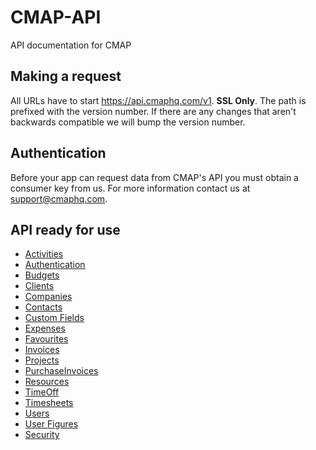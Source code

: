 # CMAP-API
API documentation for CMAP

## Making a request
All URLs have to start https://api.cmaphq.com/v1. **SSL Only**. The path is prefixed with the version number. If there are any changes that aren't backwards compatible we will bump the version number.

## Authentication
Before your app can request data from CMAP's API you must obtain a consumer key from us. For more information contact us at support@cmaphq.com.

## API ready for use

- [Activities](https://github.com/jmedialtd/CMAP-API/blob/master/Sections/Activities.md)
- [Authentication](https://github.com/jmedialtd/CMAP-API/blob/master/Sections/Authentication.md)
- [Budgets](https://github.com/jmedialtd/CMAP-API/blob/master/Sections/Budgets.md)
- [Clients](https://github.com/jmedialtd/CMAP-API/blob/master/Sections/Clients.md)
- [Companies](https://github.com/jmedialtd/CMAP-API/blob/master/Sections/Companies.md)
- [Contacts](https://github.com/jmedialtd/CMAP-API/blob/master/Sections/Contacts.md)
- [Custom Fields](https://github.com/jmedialtd/CMAP-API/blob/master/Sections/CustomFields.md)
- [Expenses](https://github.com/jmedialtd/CMAP-API/blob/master/Sections/Expenses.md)
- [Favourites](https://github.com/jmedialtd/CMAP-API/blob/master/Sections/Favourites.md)
- [Invoices](https://github.com/jmedialtd/CMAP-API/blob/master/Sections/Invoices.md)
- [Projects](https://github.com/jmedialtd/CMAP-API/blob/master/Sections/Projects.md)
- [PurchaseInvoices](https://github.com/jmedialtd/CMAP-API/blob/master/Sections/PurchaseInvoices.md)
- [Resources](https://github.com/jmedialtd/CMAP-API/blob/master/Sections/Resources.md)
- [TimeOff](https://github.com/jmedialtd/CMAP-API/blob/master/Sections/TimeOff.md)
- [Timesheets](https://github.com/jmedialtd/CMAP-API/blob/master/Sections/Timesheets.md)
- [Users](https://github.com/jmedialtd/CMAP-API/blob/master/Sections/Users.md)
- [User Figures](https://github.com/jmedialtd/CMAP-API/blob/master/Sections/UserFigures.md)
- [Security](https://github.com/jmedialtd/CMAP-API/blob/master/Sections/Security.md)

